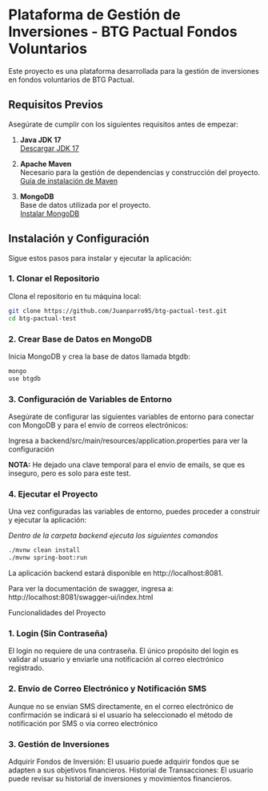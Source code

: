 # Plataforma de Gestión de Inversiones - BTG Pactual Fondos Voluntarios

Este proyecto es una plataforma desarrollada para la gestión de inversiones en fondos voluntarios de BTG Pactual. 

## Requisitos Previos

Asegúrate de cumplir con los siguientes requisitos antes de empezar:

1. **Java JDK 17**  
   [Descargar JDK 17](https://www.oracle.com/java/technologies/javase-jdk17-downloads.html)

2. **Apache Maven**  
   Necesario para la gestión de dependencias y construcción del proyecto.  
   [Guía de instalación de Maven](https://maven.apache.org/install.html)

3. **MongoDB**  
   Base de datos utilizada por el proyecto.  
   [Instalar MongoDB](https://docs.mongodb.com/manual/installation/)

## Instalación y Configuración

Sigue estos pasos para instalar y ejecutar la aplicación:

### 1. Clonar el Repositorio

Clona el repositorio en tu máquina local:

```bash
git clone https://github.com/Juanparro95/btg-pactual-test.git
cd btg-pactual-test
```

### 2. Crear Base de Datos en MongoDB

Inicia MongoDB y crea la base de datos llamada btgdb:

```bash
mongo
use btgdb
```

### 3. Configuración de Variables de Entorno

Asegúrate de configurar las siguientes variables de entorno para conectar con MongoDB y para el envío de correos electrónicos:

Ingresa a backend/src/main/resources/application.properties para ver la configuración

**NOTA:** He dejado una clave temporal para el envio de emails, se que es inseguro, pero es solo para este test.

### 4. Ejecutar el Proyecto

Una vez configuradas las variables de entorno, puedes proceder a construir y ejecutar la aplicación:

*Dentro de la carpeta backend ejecuta los siguientes comandos*

```bash
./mvnw clean install
./mvnw spring-boot:run
```

La aplicación backend estará disponible en http://localhost:8081.

Para ver la documentación de swagger, ingresa a: http://localhost:8081/swagger-ui/index.html

Funcionalidades del Proyecto

### 1. Login (Sin Contraseña)
El login no requiere de una contraseña. El único propósito del login es validar al usuario y enviarle una notificación al correo electrónico registrado.

### 2. Envío de Correo Electrónico y Notificación SMS
Aunque no se envían SMS directamente, en el correo electrónico de confirmación se indicará si el usuario ha seleccionado el método de notificación por SMS o via correo electrónico

### 3. Gestión de Inversiones
Adquirir Fondos de Inversión: El usuario puede adquirir fondos que se adapten a sus objetivos financieros.
Historial de Transacciones: El usuario puede revisar su historial de inversiones y movimientos financieros.
